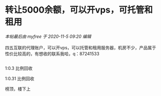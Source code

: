 # 转让5000余额，可以开vps，可托管和租用


<i class="pstatus"> 本帖最后由 myfree 于 2020-11-5 09:20 编辑 </i><br />
<br />
四五互联的代理账户，可以开vps，可以托管和租用服务器，机房不少，产品属于性价比较高的，有想收的联系我哈，q：87241533

<img src="static/image/smiley/default/sweat.gif" smilieid="10" border="0" alt="" /><img src="static/image/smiley/default/sweat.gif" smilieid="10" border="0" alt="" /><img src="static/image/smiley/default/sweat.gif" smilieid="10" border="0" alt="" /><img src="static/image/smiley/default/sweat.gif" smilieid="10" border="0" alt="" /><img src="static/image/smiley/default/sweat.gif" smilieid="10" border="0" alt="" /><img src="static/image/smiley/default/sweat.gif" smilieid="10" border="0" alt="" /><img src="static/image/smiley/default/sweat.gif" smilieid="10" border="0" alt="" />

1:0.3 比例回收

1:0.31 比例回收

榜顶，楼下上
